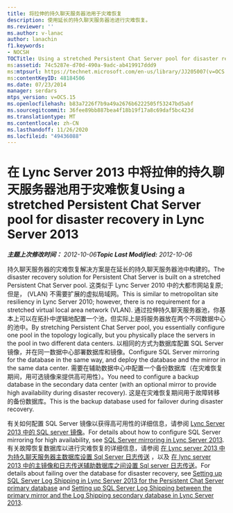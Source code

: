 ```yaml
---
title: 将拉伸的持久聊天服务器池用于灾难恢复
description: 使用延长的持久聊天服务器池进行灾难恢复。
ms.reviewer: ''
ms.author: v-lanac
author: lanachin
f1.keywords:
- NOCSH
TOCTitle: Using a stretched Persistent Chat Server pool for disaster recovery
ms:assetid: 74c5287e-d70d-490a-9adc-ab419917ddd9
ms:mtpsurl: https://technet.microsoft.com/en-us/library/JJ205007(v=OCS.15)
ms:contentKeyID: 48184506
ms.date: 07/23/2014
manager: serdars
mtps_version: v=OCS.15
ms.openlocfilehash: b83a7226f7b9a49a2676b6222505f53247bd5abf
ms.sourcegitcommit: 36fee89bb887bea4f18b19f17a8c69daf5bc423d
ms.translationtype: MT
ms.contentlocale: zh-CN
ms.lasthandoff: 11/26/2020
ms.locfileid: "49436088"
---
```

# <a name="using-a-stretched-persistent-chat-server-pool-for-disaster-recovery-in-lync-server-2013"></a><span data-ttu-id="31e06-103">在 Lync Server 2013 中将拉伸的持久聊天服务器池用于灾难恢复</span><span class="sxs-lookup"><span data-stu-id="31e06-103">Using a stretched Persistent Chat Server pool for disaster recovery in Lync Server 2013</span></span>

<div data-xmlns="http://www.w3.org/1999/xhtml">

<div class="topic" data-xmlns="http://www.w3.org/1999/xhtml" data-msxsl="urn:schemas-microsoft-com:xslt" data-cs="https://msdn.microsoft.com/">

<div data-asp="https://msdn2.microsoft.com/asp">



</div>

<div id="mainSection">

<div id="mainBody"><span data-ttu-id="31e06-104">

<span> </span></span><span class="sxs-lookup"><span data-stu-id="31e06-104">

<span> </span></span></span>

<span data-ttu-id="31e06-105">_**主题上次修改时间：** 2012-10-06_</span><span class="sxs-lookup"><span data-stu-id="31e06-105">_**Topic Last Modified:** 2012-10-06_</span></span>

<span data-ttu-id="31e06-106">持久聊天服务器的灾难恢复解决方案是在延长的持久聊天服务器池中构建的。</span><span class="sxs-lookup"><span data-stu-id="31e06-106">The disaster recovery solution for Persistent Chat Server is built on a stretched Persistent Chat Server pool.</span></span> <span data-ttu-id="31e06-107">这类似于 Lync Server 2010 中的大都市网站复原;但是， (VLAN) 不需要扩展的虚拟局域网。</span><span class="sxs-lookup"><span data-stu-id="31e06-107">This is similar to metropolitan site resiliency in Lync Server 2010; however, there is no requirement for a stretched virtual local area network (VLAN).</span></span> <span data-ttu-id="31e06-108">通过拉伸持久聊天服务器池，你基本上可以在拓扑中逻辑地配置一个池，但实际上是将服务器放在两个不同数据中心的池中。</span><span class="sxs-lookup"><span data-stu-id="31e06-108">By stretching Persistent Chat Server pool, you essentially configure one pool in the topology logically, but you physically place the servers in the pool in two different data centers.</span></span> <span data-ttu-id="31e06-109">以相同的方式为数据库配置 SQL Server 镜像，并在同一数据中心部署数据库和镜像。</span><span class="sxs-lookup"><span data-stu-id="31e06-109">Configure SQL Server mirroring for the database in the same way, and deploy the database and the mirror in the same data center.</span></span> <span data-ttu-id="31e06-110">需要在辅助数据中心中配置一个备份数据库（在灾难恢复期间，用可选镜像来提供高可用性）。</span><span class="sxs-lookup"><span data-stu-id="31e06-110">You need to configure a backup database in the secondary data center (with an optional mirror to provide high availability during disaster recovery).</span></span> <span data-ttu-id="31e06-111">这是在灾难恢复期间用于故障转移的备份数据库。</span><span class="sxs-lookup"><span data-stu-id="31e06-111">This is the backup database used for failover during disaster recovery.</span></span>

<span data-ttu-id="31e06-112">有关如何配置 SQL Server 镜像以获得高可用性的详细信息，请参阅 [Lync Server 2013 中的 SQL server 镜像](lync-server-2013-sql-server-mirroring.md)。</span><span class="sxs-lookup"><span data-stu-id="31e06-112">For details about how to configure SQL Server mirroring for high availability, see [SQL Server mirroring in Lync Server 2013](lync-server-2013-sql-server-mirroring.md).</span></span> <span data-ttu-id="31e06-113">有关故障恢复数据库以进行灾难恢复的详细信息，请参阅 [在 Lync server 2013 中为持久聊天服务器主数据库设置 Sql Server 日志传送](lync-server-2013-setting-up-sql-server-log-shipping-for-the-persistent-chat-server-primary-database.md) ，以及 [在 lync server 2013 中的主镜像和日志传送辅助数据库之间设置 Sql server 日志传送](lync-server-2013-set-up-log-shipping-secondary-database.md)。</span><span class="sxs-lookup"><span data-stu-id="31e06-113">For details about failing over the database for disaster recovery, see [Setting up SQL Server Log Shipping in Lync Server 2013 for the Persistent Chat Server primary database](lync-server-2013-setting-up-sql-server-log-shipping-for-the-persistent-chat-server-primary-database.md) and [Setting up SQL Server Log Shipping between the primary mirror and the Log Shipping secondary database in Lync Server 2013](lync-server-2013-set-up-log-shipping-secondary-database.md).</span></span>

<span data-ttu-id="31e06-114"></div>

<span> </span>

</div>

</div>

</span><span class="sxs-lookup"><span data-stu-id="31e06-114"></div>

<span> </span>

</div>

</div>

</span></span></div>


